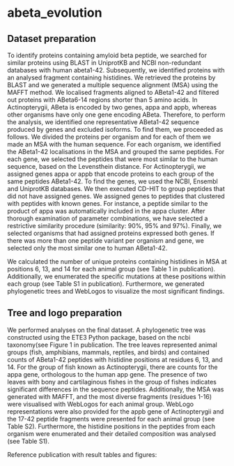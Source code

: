 # abeta_evolution

## Dataset preparation

To identify proteins containing amyloid beta peptide, we searched for similar proteins using BLAST in UniprotKB and NCBI non-redundant databases with human abeta1-42. Subsequently, we identified proteins with an analysed fragment containing histidines. We retrieved the proteins by BLAST and we generated a multiple sequence alignment (MSA) using the MAFFT method. We localised fragments aligned to ABeta1-42 and filtered out proteins with ABeta6-14 regions shorter than 5 amino acids.
In Actinopterygii, ABeta is encoded by two genes, appa and appb, whereas other organisms have only one gene encoding ABeta. Therefore, to perform the analysis, we identified one representative ABeta1-42 sequence produced by genes and excluded isoforms. To find them, we proceeded as follows. We divided the proteins per organism and for each of them we made an MSA with the human sequence. For each organism, we identified the ABeta1-42 localisations in the MSA and grouped the same peptides. For each gene, we selected the peptides that were most similar to the human sequence, based on the Levensthein distance. 
For Actinopterygii, we assigned genes appa or appb that encode proteins to each group of the same peptides ABeta1-42. To find the genes, we used the NCBI, Ensembl and UniprotKB databases. We then executed CD-HIT to group peptides that did not have assigned genes. We assigned genes to peptides that clustered with peptides with known genes. For instance, a peptide similar to the product of appa was automatically included in the appa cluster. After thorough examination of parameter combinations, we have selected a restrictive similarity procedure (similarity: 90%, 95% and 97%). Finally, we selected organisms that had assigned proteins expressed both genes. If there was more than one peptide variant per organism and gene, we selected only the most similar one to human ABeta1-42.

We calculated the number of unique proteins containing histidines in MSA at positions 6, 13, and 14 for each animal group (see Table 1 in publication). Additionally, we enumerated the specific mutations at these positions within each group (see Table S1 in publication). Furthermore, we generated phylogenetic trees and WebLogos to visualize the most significant findings.


## Tree and logo preparation

We performed analyses on the final dataset. A phylogenetic tree was constructed using the ETE3 Python package, based on the ncbi taxonomy(see Figure 1  in publication. The tree leaves represented animal groups (fish, amphibians, mammals, reptiles, and birds) and contained counts of ABeta1-42 peptides with histidine positions at residues 6, 13, and 14. For the group of fish known as Actinopterygii, there are counts for the appa gene, orthologous to the human app gene. The presence of two leaves with bony and cartilaginous fishes in the group of fishes indicates significant differences in the sequence peptides. Additionally, the MSA was generated with MAFFT, and the most diverse fragments (residues 1-16) were visualised with WebLogos for each animal group. WebLogo representations were also provided for the appb gene of Actinopterygii and the 17-42 peptide fragments were presented for each animal group (see Table S2). Furthermore, the histidine positions in the peptides from each organism were enumerated and their detailed composition was analysed (see Table S1).

Reference publication with result tables and figures: 
